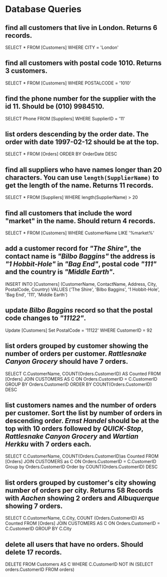 # Database Queries

## find all customers that live in London. Returns 6 records.
SELECT * FROM [Customers] WHERE CITY = 'London'

## find all customers with postal code 1010. Returns 3 customers.
SELECT * FROM [Customers] WHERE POSTALCODE = '1010'

## find the phone number for the supplier with the id 11. Should be (010) 9984510.
SELECT Phone FROM [Suppliers] WHERE SupplierID = '11'

## list orders descending by the order date. The order with date 1997-02-12 should be at the top.
SELECT * FROM [Orders] ORDER BY OrderDate DESC

## find all suppliers who have names longer than 20 characters. You can use `length(SupplierName)` to get the length of the name. Returns 11 records.
 SELECT * FROM [Suppliers] WHERE length(SupplierName) > 20

## find all customers that include the word "market" in the name. Should return 4 records.
 SELECT * FROM [Customers] WHERE CustomerName LIKE '%market%'

## add a customer record for _"The Shire"_, the contact name is _"Bilbo Baggins"_ the address is _"1 Hobbit-Hole"_ in _"Bag End"_, postal code _"111"_ and the country is _"Middle Earth"_.
INSERT INTO [Customers] (CustomerName, ContactName, Address, City, PostalCode, Country) VALUES ('The Shire', 'Bilbo Baggins', '1 Hobbit-Hole', 'Bag End', '111', 'Middle Earth')

## update _Bilbo Baggins_ record so that the postal code changes to _"11122"_.
Update [Customers] Set PostalCode = '11122' WHERE CustomerID = 92

## list orders grouped by customer showing the number of orders per customer. _Rattlesnake Canyon Grocery_ should have 7 orders.
SELECT C.CustomerName, COUNT(Orders.CustomerID) AS Counted FROM [Orders] JOIN CUSTOMERS AS C ON Orders.CustomerID = C.CustomerID GROUP BY Orders.CustomerID ORDER BY COUNT(Orders.CustomerID) DESC

## list customers names and the number of orders per customer. Sort the list by number of orders in descending order. _Ernst Handel_ should be at the top with 10 orders followed by _QUICK-Stop_, _Rattlesnake Canyon Grocery_ and _Wartian Herkku_ with 7 orders each.
 SELECT C.CustomerName, COUNT(Orders.CustomerID)as Counted FROM [Orders] JOIN CUSTOMERS as C ON Orders.CustomerID = C.CustomerID Group by Orders.CustomerID Order by COUNT(Orders.CustomerID) DESC

## list orders grouped by customer's city showing number of orders per city. Returns 58 Records with _Aachen_ showing 2 orders and _Albuquerque_ showing 7 orders.
SELECT C.CustomerName, C.City, COUNT (Orders.CustomerID) AS Counted FROM [Orders] JOIN CUSTOMERS AS C ON Orders.CustomerID = C.CustomerID GROUP BY C.City

## delete all users that have no orders. Should delete 17 records.
DELETE FROM Customers AS C WHERE C.CustomerID NOT IN (SELECT orders.CustomerID FROM orders)

